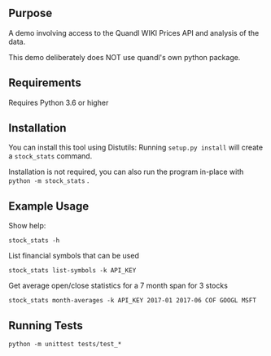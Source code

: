 ## Purpose

A demo involving access to the Quandl WIKI Prices API and analysis of the data.

This demo deliberately does NOT use quandl's own python package.

## Requirements

Requires Python 3.6 or higher

## Installation 

You can install this tool using Distutils: Running `setup.py install` will create a `stock_stats` command. 

Installation is not required, you can also run the program in-place with `python -m stock_stats` .

## Example Usage

Show help:
    
    stock_stats -h
    
List financial symbols that can be used

    stock_stats list-symbols -k API_KEY
    
Get average open/close statistics for a 7 month span for 3 stocks 
 
    stock_stats month-averages -k API_KEY 2017-01 2017-06 COF GOOGL MSFT

## Running Tests

    python -m unittest tests/test_*

